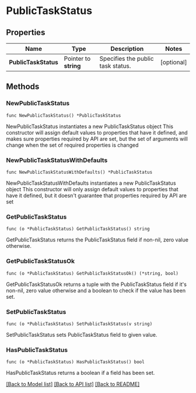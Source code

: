 # PublicTaskStatus

## Properties

Name | Type | Description | Notes
------------ | ------------- | ------------- | -------------
**PublicTaskStatus** | Pointer to **string** | Specifies the public task status. | [optional] 

## Methods

### NewPublicTaskStatus

`func NewPublicTaskStatus() *PublicTaskStatus`

NewPublicTaskStatus instantiates a new PublicTaskStatus object
This constructor will assign default values to properties that have it defined,
and makes sure properties required by API are set, but the set of arguments
will change when the set of required properties is changed

### NewPublicTaskStatusWithDefaults

`func NewPublicTaskStatusWithDefaults() *PublicTaskStatus`

NewPublicTaskStatusWithDefaults instantiates a new PublicTaskStatus object
This constructor will only assign default values to properties that have it defined,
but it doesn't guarantee that properties required by API are set

### GetPublicTaskStatus

`func (o *PublicTaskStatus) GetPublicTaskStatus() string`

GetPublicTaskStatus returns the PublicTaskStatus field if non-nil, zero value otherwise.

### GetPublicTaskStatusOk

`func (o *PublicTaskStatus) GetPublicTaskStatusOk() (*string, bool)`

GetPublicTaskStatusOk returns a tuple with the PublicTaskStatus field if it's non-nil, zero value otherwise
and a boolean to check if the value has been set.

### SetPublicTaskStatus

`func (o *PublicTaskStatus) SetPublicTaskStatus(v string)`

SetPublicTaskStatus sets PublicTaskStatus field to given value.

### HasPublicTaskStatus

`func (o *PublicTaskStatus) HasPublicTaskStatus() bool`

HasPublicTaskStatus returns a boolean if a field has been set.


[[Back to Model list]](../README.md#documentation-for-models) [[Back to API list]](../README.md#documentation-for-api-endpoints) [[Back to README]](../README.md)


